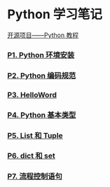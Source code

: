 # Python 学习笔记

[开源项目——Python 教程](https://github.com/walter201230/Python?tab=readme-ov-file)

### [P1. Python 环境安装](p1-env-install/README.md)

### [P2. Python 编码规范](p2-code-specification/README.md)

### [P3. HelloWord](p3-hello-word/README.md)

### [P4. Python 基本类型](p4-base-type/README.md)

### [P5. List 和 Tuple](p5-array/README.md)

### [P6. dict 和 set](/p6-dictionary/README.md)

### [P7. 流程控制语句](/p7-control-statemant/README.md)
